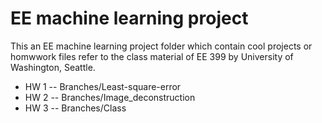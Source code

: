 # EE machine learning project
This an EE machine learning project folder which contain cool projects or homwwork files refer to the class material of EE 399 by University of Washington, Seattle.

* HW 1 -- Branches/Least-square-error
* HW 2 -- Branches/Image_deconstruction
* HW 3 -- Branches/Class
